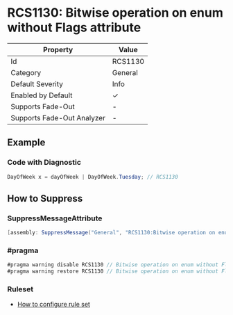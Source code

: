 # RCS1130: Bitwise operation on enum without Flags attribute

| Property                    | Value    |
| --------------------------- | -------- |
| Id                          | RCS1130  |
| Category                    | General  |
| Default Severity            | Info     |
| Enabled by Default          | &#x2713; |
| Supports Fade\-Out          | \-       |
| Supports Fade\-Out Analyzer | \-       |

## Example

### Code with Diagnostic

```csharp
DayOfWeek x = dayOfWeek | DayOfWeek.Tuesday; // RCS1130
```

## How to Suppress

### SuppressMessageAttribute

```csharp
[assembly: SuppressMessage("General", "RCS1130:Bitwise operation on enum without Flags attribute.", Justification = "<Pending>")]
```

### \#pragma

```csharp
#pragma warning disable RCS1130 // Bitwise operation on enum without Flags attribute.
#pragma warning restore RCS1130 // Bitwise operation on enum without Flags attribute.
```

### Ruleset

* [How to configure rule set](../HowToConfigureAnalyzers.md)
